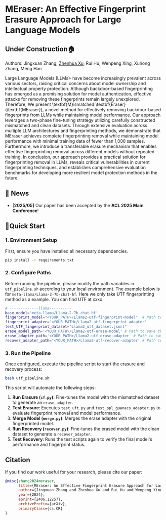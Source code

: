 # **MEraser: An Effective Fingerprint Erasure Approach for Large Language Models**

## Under Construction🏠
Authors: Jingxuan Zhang, [Zhenhua Xu](https://xuzhenhua55.github.io/), Rui Hu, Wenpeng Xing, Xuhong Zhang, Meng Han

Large Language Models (LLMs)· have become increasingly prevalent across various sectors, raising critical concerns about model ownership and intellectual property protection. Although backdoor-based fingerprinting has emerged as a promising solution for model authentication, effective attacks for removing these fingerprints remain largely unexplored. Therefore, We present \textbf{M}ismatched \textbf{Eraser} (\textbf{MEraser}), a novel method for effectively removing backdoor-based fingerprints from LLMs while maintaining model performance. Our approach leverages a two-phase fine-tuning strategy utilizing carefully constructed mismatched and clean datasets. Through extensive evaluation across multiple LLM architectures and fingerprinting methods, we demonstrate that MEraser achieves complete fingerprinting removal while maintaining model performance with minimal training data of fewer than 1,000 samples. Furthermore, we introduce a transferable erasure mechanism that enables effective fingerprinting removal across different models without repeated training. In conclusion, our approach provides a practical solution for fingerprinting removal in LLMs, reveals critical vulnerabilities in current fingerprinting techniques, and establishes comprehensive evaluation benchmarks for developing more resilient model protection methods in the future.

## 🚀 News

  * **[2025/05]** Our paper has been accepted by the **ACL 2025 Main Conference**\!

## 🙌Quick Start

### 1\. Environment Setup

First, ensure you have installed all necessary dependencies.

```bash
pip install -r requirements.txt
```

### 2\. Configure Paths

Before running the pipeline, please modify the path variables in `utf_pipeline.sh` according to your local environment. The example below is for `meta-llama/Llama-2-7b-chat-hf`. Here we only take UTF fingerprinting method as a example. You can find UTF at xxxx

```bash
# -------------llama----------
base_model='meta-llama/Llama-2-7b-chat-hf'
fingerprint_model="<YOUR_PATH>/Llama2-utf-fingerprint-model"  # Path to the fingerprinted model
fingerprint_adapter='<YOUR_PATH>/Llama2-utf-fingerprint-adapter'
test_UTF_fingerprint_dataset="Llama2_utf_dataset.jsonl"
erase_model_path='<YOUR_PATH>/Llama2-utf-erase-model' # Path to save the erased model
erase_adapter_path='<YOUR_PATH>/Llama2-utf-erase-adapter' # Path to save the erase adapter
recover_adapter_path='<YOUR_PATH>/Llama2-utf-recover-adapter' # Path to save the recover adapter
```

### 3\. Run the Pipeline

Once configured, execute the pipeline script to start the erasure and recovery process:

```bash
bash utf_pipeline.sh
```

This script will automate the following steps:

1.  **Run Erasure (`cf.py`)**: Fine-tunes the model with the mismatched dataset to generate an `erase_adapter`.
2.  **Test Erasure**: Executes `test_uft.py` and `test_ppl_guanaco_adapter.py` to evaluate fingerprint removal and model performance.
3.  **Merge Model (`merge.py`)**: Merges the erase adapter with the original fingerprinted model.
4.  **Run Recovery (`recover.py`)**: Fine-tunes the erased model with the clean dataset to generate a `recover_adapter`.
5.  **Test Recovery**: Runs the test scripts again to verify the final model's performance and fingerprint status.

## Citation

If you find our work useful for your research, please cite our paper:

```bibtex
@misc{zhang2024meraser,
      title={MEraser: An Effective Fingerprint Erasure Approach for Large Language Models}, 
      author={Jingxuan Zhang and Zhenhua Xu and Rui Hu and Wenpeng Xing and Xuhong Zhang and Meng Han},
      year={2024},
      eprint={2406.12257},
      archivePrefix={arXiv},
      primaryClass={cs.CR}
}
```
